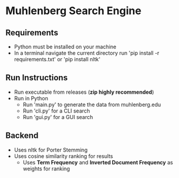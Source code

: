 # Muhlenberg Search Engine

## Requirements

- Python must be installed on your machine
- In a terminal navigate the current directory run 'pip install -r requirements.txt' or 'pip install nltk'

## Run Instructions
- Run executable from releases (**zip highly recommended**)
- Run in Python
  - Run 'main.py' to generate the data from muhlenberg.edu
  - Run 'cli.py' for a CLI search
  - Run 'gui.py' for a GUI search

## Backend
- Uses nltk for Porter Stemming
- Uses cosine similarity ranking for results
  - Uses **Term Frequency** and **Inverted Document Frequency** as weights for ranking
